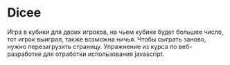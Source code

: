 # Dicee
Игра в кубики для двоих игроков, 
на чьем кубике будет большее число, 
тот игрок выиграл, также возможна ничья. 
Чтобы сыграть заново, нужно перезагрузить страницу.
Упражнение из курса по веб-разработке для отработки использования javascript.
